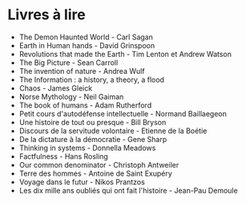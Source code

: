 # Livres à lire

- The Demon Haunted World - Carl Sagan
- Earth in Human hands - David Grinspoon
- Revolutions that made the Earth - Tim Lenton et Andrew Watson
- The Big Picture - Sean Carroll
- The invention of nature - Andrea Wulf
- The Information : a history, a theory, a flood
- Chaos - James Gleick
- Norse Mythology - Neil Gaiman
- The book of humans - Adam Rutherford
- Petit cours d'autodéfense intellectuelle - Normand Baillaegeon
- Une histoire de tout ou presque - Bill Bryson
- Discours de la servitude volontaire - Etienne de la Boétie
- De la dictature à la démocratie - Gene Sharp
- Thinking in systems - Donnella Meadows
- Factfulness - Hans Rosling
- Our common denominator - Christoph Antweiler
- Terre des hommes - Antoine de Saint Exupéry
- Voyage dans le futur - Nikos Prantzos
- Les dix mille ans oubliés qui ont fait l'histoire - Jean-Pau Demoule
